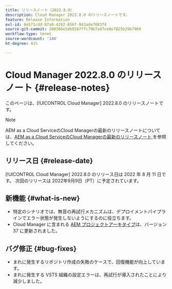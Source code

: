 ```yaml
---
title: リリースノート（2022.8.0）
description: Cloud Manager 2022.8.0 のリリースノートです。
feature: Release Information
exl-id: 0e571cdd-87a0-4292-856f-943ade7083f4
source-git-commit: 200366e5db92b7ffc79b7a47ce8e7825b29b7969
workflow-type: tm+mt
source-wordcount: '144'
ht-degree: 41%

---
```


# Cloud Manager 2022.8.0 のリリースノート {#release-notes}

このページは、[!UICONTROL Cloud Manager] 2022.8.0 のリリースノートです。

>[!NOTE]
>
>AEM as a Cloud ServiceのCloud Managerの最新のリリースノートについては、[AEM as a Cloud ServiceのCloud Managerの最新のリリースノート ](https://experienceleague.adobe.com/docs/experience-manager-cloud-service/content/implementing/using-cloud-manager/release-notes-cloud-manager/release-notes-cm-current.html?lang=ja) を参照してください。

## リリース日 {#release-date}

[!UICONTROL Cloud Manager] 2022.8.0 のリリース日は 2022 年 8 月 11 日です。 次回のリリースは 2022年9月9日（PT）に予定されています。

## 新機能 {#what-is-new}

* 特定のシナリオでは、無音の再試行メカニズムは、デプロイメントパイプラインでエラー状態が発生しないようにするのに役立ちます。
* Cloud Manager に含まれる [AEM プロジェクトアーキタイプ](https://experienceleague.adobe.com/docs/experience-manager-core-components/using/developing/archetype/overview.html?lang=ja)は、バージョン 37 に更新されました。

## バグ修正 {#bug-fixes}

* まれに発生するリポジトリ作成の失敗のケースで、回復機能が向上しています。
* まれに発生する VSTS 組織の設定エラーは、再試行が導入されたことにより減少しました。
